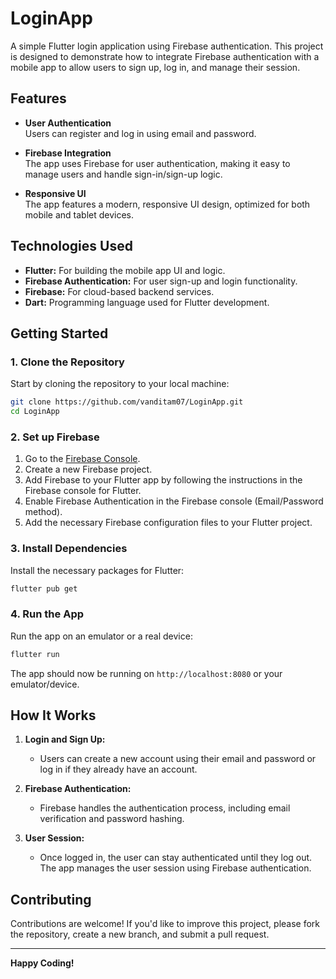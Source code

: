 # LoginApp

A simple Flutter login application using Firebase authentication. This project is designed to demonstrate how to integrate Firebase authentication with a mobile app to allow users to sign up, log in, and manage their session.

## Features

- **User Authentication**  
  Users can register and log in using email and password.
  
- **Firebase Integration**  
  The app uses Firebase for user authentication, making it easy to manage users and handle sign-in/sign-up logic.

- **Responsive UI**  
  The app features a modern, responsive UI design, optimized for both mobile and tablet devices.

## Technologies Used

- **Flutter:** For building the mobile app UI and logic.
- **Firebase Authentication:** For user sign-up and login functionality.
- **Firebase:** For cloud-based backend services.
- **Dart:** Programming language used for Flutter development.

## Getting Started

### 1. Clone the Repository

Start by cloning the repository to your local machine:

```bash
git clone https://github.com/vanditam07/LoginApp.git
cd LoginApp
```

### 2. Set up Firebase

1. Go to the [Firebase Console](https://console.firebase.google.com/).
2. Create a new Firebase project.
3. Add Firebase to your Flutter app by following the instructions in the Firebase console for Flutter.
4. Enable Firebase Authentication in the Firebase console (Email/Password method).
5. Add the necessary Firebase configuration files to your Flutter project.

### 3. Install Dependencies

Install the necessary packages for Flutter:

```bash
flutter pub get
```

### 4. Run the App

Run the app on an emulator or a real device:

```bash
flutter run
```

The app should now be running on `http://localhost:8080` or your emulator/device.

## How It Works

1. **Login and Sign Up:**  
   - Users can create a new account using their email and password or log in if they already have an account.
   
2. **Firebase Authentication:**  
   - Firebase handles the authentication process, including email verification and password hashing.

3. **User Session:**  
   - Once logged in, the user can stay authenticated until they log out. The app manages the user session using Firebase authentication.

## Contributing

Contributions are welcome! If you'd like to improve this project, please fork the repository, create a new branch, and submit a pull request.


---

**Happy Coding!**
```
